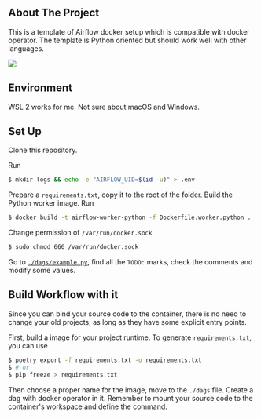 ## About The Project

This is a template of Airflow docker setup which is compatible with docker operator.
The template is Python oriented but should work well with other languages.



![](https://cdn.jsdelivr.net/gh/rgqsimg/picBed/PicGo/2023/04/23-23-06-36-15a2dbec2bfad6a544383526ee865b6a-20230423230635-3e2b79.png)

## Environment

WSL 2 works for me. Not sure about macOS and Windows.

## Set Up

Clone this repository.

Run

```bash
$ mkdir logs && echo -e "AIRFLOW_UID=$(id -u)" > .env
```

Prepare a `requirements.txt`, copy it to the root of the folder. Build the Python worker image. Run

```bash
$ docker build -t airflow-worker-python -f Dockerfile.worker.python .
```

Change permission of  `/var/run/docker.sock`

```bash
$ sudo chmod 666 /var/run/docker.sock
```

Go to [`./dags/example.py`]('https://github.com/ranguiquan/airflow-compose/blob/dags/example.py'), find all the `TODO:` marks, check the comments and modify some values.

## Build Workflow with it

Since you can bind your source code to the container, there is no need to change your old projects, as long as they have some explicit entry points.

First, build a image for your project runtime. To generate `requirements.txt`, you can use

```bash
$ poetry export -f requirements.txt -o requirements.txt
$ # or
$ pip freeze > requirements.txt
```

Then choose a proper name for the image, move to the `./dags` file. Create a dag with docker operator in it. Remember to mount your source code to the container's workspace and define the command.
